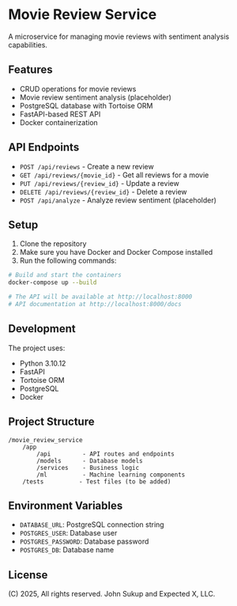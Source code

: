 # Movie Review Service

A microservice for managing movie reviews with sentiment analysis capabilities.

## Features

- CRUD operations for movie reviews
- Movie review sentiment analysis (placeholder)
- PostgreSQL database with Tortoise ORM
- FastAPI-based REST API
- Docker containerization

## API Endpoints

- `POST /api/reviews` - Create a new review
- `GET /api/reviews/{movie_id}` - Get all reviews for a movie
- `PUT /api/reviews/{review_id}` - Update a review
- `DELETE /api/reviews/{review_id}` - Delete a review
- `POST /api/analyze` - Analyze review sentiment (placeholder)

## Setup

1. Clone the repository
2. Make sure you have Docker and Docker Compose installed
3. Run the following commands:

```bash
# Build and start the containers
docker-compose up --build

# The API will be available at http://localhost:8000
# API documentation at http://localhost:8000/docs
```

## Development

The project uses:
- Python 3.10.12
- FastAPI
- Tortoise ORM
- PostgreSQL
- Docker

## Project Structure

```
/movie_review_service
    /app
        /api         - API routes and endpoints
        /models      - Database models
        /services    - Business logic
        /ml          - Machine learning components
    /tests          - Test files (to be added)
```

## Environment Variables

- `DATABASE_URL`: PostgreSQL connection string
- `POSTGRES_USER`: Database user
- `POSTGRES_PASSWORD`: Database password
- `POSTGRES_DB`: Database name

## License
(C) 2025, All rights reserved. John Sukup and Expected X, LLC.